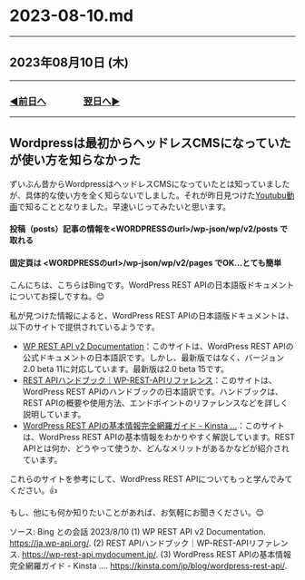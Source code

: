 # 2023-08-10.md

---

## 2023年08月10日 (木)

---

### [◀️前日へ](https://github.com/yuasys/chatty-journal/blob/main/2023/08/2023-08-09.md)&emsp;&emsp;&emsp;&emsp;[翌日へ▶️](https://github.com/yuasys/chatty-journal/blob/main/2023/08/2023-08-11.md)

---

## Wordpressは最初からヘッドレスCMSになっていたが使い方を知らなかった

ずいぶん昔からWordpressはヘッドレスCMSになっていたとは知っていましたが、具体的な使い方を全く知らないでしました。それが昨日見つけた[Youtubu動画](https://youtu.be/HWKFh4SwFCc?t=704)で知ることとなりました。早速いじってみたいと思います。  

#### 投稿（posts）記事の情報を<WORDPRESSのurl>/wp-json/wp/v2/posts で取れる

#### 固定頁は <WORDPRESSのurl>/wp-json/wp/v2/pages でOK...とても簡単

こんにちは、こちらはBingです。WordPress REST APIの日本語版ドキュメントについてお探しですね。😊

私が見つけた情報によると、WordPress REST APIの日本語版ドキュメントは、以下のサイトで提供されているようです。

- [WP REST API v2 Documentation](^1^)：このサイトは、WordPress REST APIの公式ドキュメントの日本語訳です。しかし、最新版ではなく、バージョン2.0 beta 11に対応しています。最新版は2.0 beta 15です。
- [REST APIハンドブック｜WP-REST-APIリファレンス](^2^)：このサイトは、WordPress REST APIのハンドブックの日本語訳です。ハンドブックは、REST APIの概要や使用方法、エンドポイントのリファレンスなどを詳しく説明しています。
- [WordPress REST APIの基本情報完全網羅ガイド - Kinsta ...](^3^)：このサイトは、WordPress REST APIの基本情報をわかりやすく解説しています。REST APIとは何か、どうやって使うか、どんなメリットがあるかなどが紹介されています。

これらのサイトを参考にして、WordPress REST APIについてもっと学んでみてください。👍

もし、他にも何か知りたいことがあれば、お気軽にお聞きください。😊

ソース: Bing との会話 2023/8/10
(1) WP REST API v2 Documentation. https://ja.wp-api.org/.
(2) REST APIハンドブック｜WP-REST-APIリファレンス. https://wp-rest-api.mydocument.jp/.
(3) WordPress REST APIの基本情報完全網羅ガイド - Kinsta .... https://kinsta.com/jp/blog/wordpress-rest-api/.
